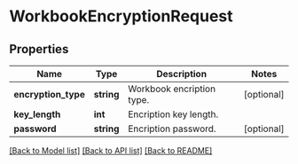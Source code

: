 # WorkbookEncryptionRequest

## Properties
Name | Type | Description | Notes
------------ | ------------- | ------------- | -------------
**encryption_type** | **string** | Workbook encription type. | [optional] 
**key_length** | **int** | Encription key length. | 
**password** | **string** | Encription password. | [optional] 

[[Back to Model list]](../README.md#documentation-for-models) [[Back to API list]](../README.md#documentation-for-api-endpoints) [[Back to README]](../README.md)


